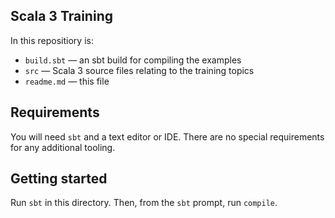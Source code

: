 ## Scala 3 Training

In this repositiory is:
 - `build.sbt` — an sbt build for compiling the examples
 - `src` — Scala 3 source files relating to the training topics
 - `readme.md` — this file

## Requirements

You will need `sbt` and a text editor or IDE. There are no special requirements for any additional tooling.

## Getting started

Run `sbt` in this directory. Then, from the `sbt` prompt, run `compile`.
